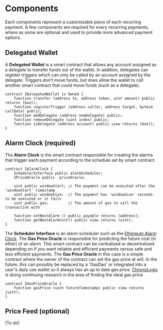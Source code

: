 # Components

Each components represent a customizable piece of each recurring payment. A few components are required for every recurring payments, where as some are optional and used to provide more advanced payment options.

## Delegated Wallet

A **Delegated Wallet** is a smart contract that allows any account assigned as a *delegate* to transfer funds out of the wallet. In addition, delegates can register triggers which can only be called by an account assigned by the delegate. Triggers don't move funds, but does allow the wallet to call another smart contract that could move funds (such as a delegate).

```
contract IDelegatedWallet is Owned {
    function transfer (address to, address token, uint amount) public returns (bool);
    function registerTrigger (address caller, address target, bytes4 callData) public;
    function addDelegate (address newDelegate) public;
    function removeDelegate (uint index) public;
    function isDelegate (address account) public view returns (bool);
}
```

## Alarm Clock (required)

The **Alarm Clock** is the smart contract responsible for creating the alarms that trigger each payment according to the schedule set by smart contract.

```
contract IAlarmClock {
    SchedulerInterface public alarmScheduler;
    IPriceOracle public  priceOracle;
        
    uint public windowStart; // The payment can be executed after the 'windowStart' timestamp
    uint public windowSize;  // The payment has 'windowSize' seconds to be executed or it fails
    uint public gas;         // The amount of gas to call the transaction with
    
    function setNextAlarm () public payable returns (address);
    function getNextAlarmCost() public view returns (uint);
}
```

The **Scheduler Interface** is an alarm scheduler such as the [Ethereum Alarm Clock](https://ethereum-alarm-clock.readthedocs.io/en/latest/). The **Gas Price Oracle** is responsible for predicting the future cost (in ether) of an alarm. This smart contract can be centralized or decentralized depending on if you want reliable and efficient payments versus safe and less efficient payments. The **Gas Price Oracle** in this case is a simple contract where the owner of the contract can set the gas price at will. In the future, this can possibly be replaced by a 'GasDao' or integrated into a user's daily use wallet so it always has an up to date gas price. [ChronoLogic](https://blog.chronologic.network/how-to-picking-the-right-gas-price-for-scheduled-transactions-94e740328ec9) is doing continuing research in the area of finding the ideal gas price.

```
contract IGasPriceOracle {
    function gasPrice (uint futureTimestamp) public view returns (uint);
}
```

## Price Feed (optional)

(To do)